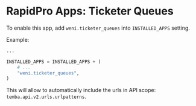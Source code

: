 # RapidPro Apps: Ticketer Queues

To enable this app, add `weni.ticketer_queues` into `INSTALLED_APPS` setting.

Example:
```python
...

INSTALLED_APPS = INSTALLED_APPS + (
    # ...
    "weni.ticketer_queues",
)
```

This will allow to automatically include the urls in API scope: `temba.api.v2.urls.urlpatterns`.
